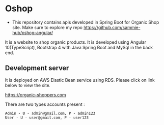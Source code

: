 # Oshop
* This repository contains apis developed in Spring Boot for Organic Shop site. Make sure to explore my repo https://github.com/sammie-hub/oshop-angular/

It is a website to shop organic products. It is developed using Angular 10(TypeScript), Bootstrap 4 with Java Spring Boot and MySql in the back end.

## Development server

It is deployed on AWS Elastic Bean service using RDS. Please click on link below to view the site.

 https://organic-shoppers.com

There are two types accounts present :
```
Admin - U - admin@gmail.com, P - admin123
User - U - user@gmail.com, P - user123
```


